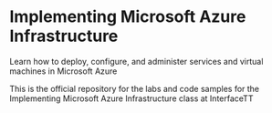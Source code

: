 # Implementing Microsoft Azure Infrastructure

Learn how to deploy, configure, and administer services and virtual machines in Microsoft Azure

This is the official repository for the labs and code samples for the Implementing Microsoft Azure Infrastructure class at InterfaceTT